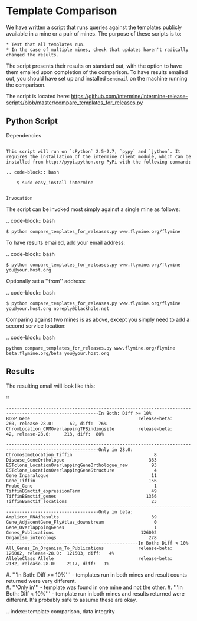 Template Comparison
================================

We have written a script that runs queries against the templates publicly available in a mine or a pair of mines. The purpose of these scripts is to:

	* Test that all templates run.
	* In the case of multiple mines, check that updates haven't radically changed the results.

The script presents their results on standard out, with the option to have them emailed upon completion of the comparison. To have results emailed out, you should have set up and installed `sendmail` on the machine running the comparison.

The script is located here: https://github.com/intermine/intermine-release-scripts/blob/master/compare_templates_for_releases.py

Python Script
----------------

Dependencies
~~~~~~~~~~~~~~~~

This script will run on `cPython` 2.5-2.7, `pypy` and `jython`. It requires the installation of the intermine client module, which can be installed from http://pypi.python.org PyPi with the following command:

.. code-block:: bash

	$ sudo easy_install intermine


Invocation
~~~~~~~~~~~~~~~~

The script can be invoked most simply against a single mine as follows:

.. code-block:: bash

	$ python compare_templates_for_releases.py www.flymine.org/flymine

To have results emailed, add your email address:

.. code-block:: bash

	$ python compare_templates_for_releases.py www.flymine.org/flymine you@your.host.org

Optionally set a ''from'' address:

.. code-block:: bash

	$ python compare_templates_for_releases.py www.flymine.org/flymine you@your.host.org noreply@blackhole.net

Comparing against two mines is as above, except you simply need to add a second service location:

.. code-block:: bash

	python compare_templates_for_releases.py www.flymine.org/flymine beta.flymine.org/beta you@your.host.org


Results
----------

The resulting email will look like this:

::


	----------------------------------------------------------------------
	-----------------------------------In Both: Diff >= 10%
	BDGP_Gene                                         release-beta:     260, release-28.0:      62, diff:  76%
	ChromLocation_CRMOverlappingTFBindingsite         release-beta:      42, release-28.0:     213, diff:  80%

	----------------------------------------------------------------------
	-----------------------------------Only in 28.0:
	ChromosomeLocation_Tiffin                               8
	Disease_GeneOrthologue                                363
	ESTclone_LocationOverlappingGeneOrthologue_new         93
	ESTclone_LocationOverlappingGeneStructure               4
	Gene_Inparalogue                                       11
	Gene_Tiffin                                           156
	Probe_Gene                                              1
	TiffinBSmotif_expressionTerm                           49
	TiffinBSmotif_genes                                  1356
	TiffinBSmotif_locations                                23
	----------------------------------------------------------------------
	-----------------------------------Only in beta:
	Amplicon_RNAiResults                                   39
	Gene_AdjacentGene_FlyAtlas_downstream                   0
	Gene_OverlapppingGenes                                  1
	Genes_Publications                                 126002
	Organism_interologs                                   278
	--------------------------------------------------In Both: Diff < 10%
	All_Genes_In_Organism_To_Publications             release-beta:  126002, release-28.0:  121503, diff:   4%
	AlleleClass_Allele                                release-beta:    2132, release-28.0:    2117, diff:   1%


#. '''In Both: Diff >= 10%''' - templates run in both mines and result counts returned were very different.  
#. '''Only in''' - template was found in one mine and not the other.
#. '''In Both: Diff < 10%''' - template run in both mines and results returned were different.  It's probably safe to assume these are okay.
 

.. index:: template comparison, data integrity
